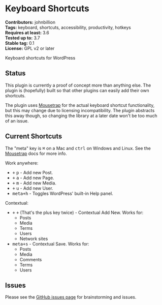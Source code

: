# Keyboard Shortcuts #

**Contributors:** johnbillion  
**Tags:** keyboard, shortcuts, accessibility, productivity, hotkeys  
**Requires at least:** 3.6  
**Tested up to:** 3.7  
**Stable tag:** 0.1  
**License:** GPL v2 or later  

Keyboard shortcuts for WordPress

## Status ##

This plugin is currently a proof of concept more than anything else. The plugin is (hopefully) built so that other plugins can easily add their own shortcuts.

The plugin uses [Mousetrap](https://github.com/ccampbell/mousetrap/) for the actual keyboard shortcut functionality, but this may change due to licensing incompatibility. The plugin abstracts this away though, so changing the library at a later date won't be too much of an issue.

## Current Shortcuts ##

The "meta" key is <kbd>&#x2318;</kbd> on a Mac and <kbd>ctrl</kbd> on Windows and Linux. See the [Mousetrap](https://github.com/ccampbell/mousetrap/) docs for more info.

Work anywhere:

 * <kbd>+</kbd> <kbd>p</kbd> - Add new Post.
 * <kbd>+</kbd> <kbd>a</kbd> - Add new Page.
 * <kbd>+</kbd> <kbd>m</kbd> - Add new Media.
 * <kbd>+</kbd> <kbd>u</kbd> - Add new User.
 * <kbd>meta+h</kbd> - Toggles WordPress' built-in Help panel.

Contextual:

 * <kbd>+</kbd> <kbd>+</kbd> (That's the plus key twice) - Contextual Add New. Works for:
    * Posts
    * Media
    * Terms
    * Users
    * Network sites
 * <kbd>meta+s</kbd> - Contextual Save. Works for:
    * Posts
    * Media
    * Comments
    * Terms
    * Users

## Issues ##

Please see the [GitHub issues page](https://github.com/johnbillion/wordpress-keyboard-shortcuts/issues) for brainstorming and issues.
